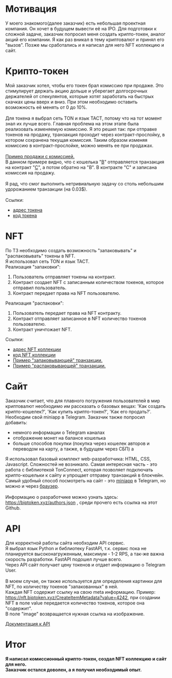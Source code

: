 
# Мотивация
У моего знакомого(далее заказчик) есть небольшая проектная компания. Он хочет в будущем вывести её на IPO. Для подготовки к сложной задаче, заказчик попросил меня создать крипто-токен, аналог акций его компании. Я как раз вникал в тему криптовалют и принял его "вызов". Позже мы сработались и я написал для него NFT коллекцию и сайт.

# Крипто-токен
Мой заказчик хотел, чтобы его токен брал комиссию при продаже. Это стимулирует держать акцию дольше и уберегает долгосрочных держателей от спекулянтов, которые хотят заработать на быстрых скачках цены вверх и вниз. При этом необходимо оставить возможность её менять от 0 до 10%.<br><br>
Для токена я выбрал сеть TON и язык TACT, потому что на тот момент знал их лучше всего. Главная проблема на этом этапе была реализовать изменяемую комиссию. Я это решил так: при отправке токенов на продажу, транзакция проходит через контракт-прослойку, в котором сохранена текущая комиссия. Таким образом изменяя комиссию в контракт-прослойке, можно менять ее при продажах.<br><br>
[Пример продажи с комиссией.](https://tonviewer.com/transaction/e605cce0988d0fde74b4a9f9f8c084d94688af93daac1c8c8e4cf9709c5382ba)<br>
В данном примере видно, что с кошелька "[B](https://tonviewer.com/EQAVJ-ULEh5jzeSkFs3gw0xXkCers2wacGau840AW_WuPfQf)" отправляется транзакция на контракт "[C](https://tonviewer.com/EQAKwGt6wEK6zvoBRVp0UDygtcCZe_nrI_VAG9ktBeqhsF3b)", а потом обратно на "B". В контракте "С" и записана комиссия на продажу.<br><br>
Я рад, что смог выполнить нетривиальную задачу со столь небольшим удорожанием транзакции (на 0.03$).<br><br>
Ссылки:
+ [адрес токена](https://tonviewer.com/EQB4bnS7oHHVfHUAS7Qb-Xjqc-ALA_Pz-_K3PqBCb5fW6XIP)
+ [код токена](https://tonviewer.com/EQB4bnS7oHHVfHUAS7Qb-Xjqc-ALA_Pz-_K3PqBCb5fW6XIP?section=code)
  <br>
# NFT
По ТЗ необходимо создать возможность "запаковывать" и "распаковывать" токены в NFT.<br>
Я использовал сеть TON и язык TACT.<br>
Реализация "запаковки":
1. Пользователь отправляет токены на контракт.
2. Контракт создает NFT с записанным количеством токенов, которое отправил пользователь.
3. Контракт передает права на NFT пользователю.

Реализация "распаковки":
1. Пользователь передает права на NFT контракту.
2. Контракт отправляет записанное в NFT количество токенов пользователю.
3. Контракт уничтожает NFT.

Ссылки:<br>
+ [адрес NFT коллекции](https://tonviewer.com/EQDhO_YVxvb3p68hqte0kNG5jdO44WQFgWdCe8GvgVkrws4Z)
+ [код NFT коллекции](https://tonviewer.com/EQDhO_YVxvb3p68hqte0kNG5jdO44WQFgWdCe8GvgVkrws4Z?section=code)
+ [Пример "запаковывающей" транзакции.](https://tonviewer.com/transaction/1dda04be37d89d9fc9ddb452e94ea391d096f6840a20a0dcefc6a5dc863cce5d)
+ [Пример "распаковывающей" транзакции.](https://tonviewer.com/transaction/305f2695c3eb2c609f589aefd4a445eed44274dde694f94798fba17d6ce2dcfe)

# Сайт
Заказчик считает, что для плавного погружения пользователей в мир криптовалют необходимо им рассказать о базовых вещах: 'Как создать крипто-кошелек?', 'Как купить крипто-токен?', 'Как его продать?'.<br>
Необходим свой miniapp в Telegram. Заказчик также попросил добавить:<br>
+ немного информации о Telegram каналах
+ отображение монет на балансе кошелька
+ больше способов покупки (покупка через кошелек авторов и переводом на карту, а также, в будущем через СБП)
а

Я использовал базовый комплект web-разработчика: HTML, CSS, Javascript. Сложностей не возникало. Самая интересная часть - это работа с библиотекой TonConnect, которая позволяет подключать крипто-кошельки к сайту и упрощает отправку транзакций в блокчейн.<br>
Самый удобный способ посмотреть на сайт - это <a href="https://t.me/BIPapp_bot/app">miniapp</a> в Telegram, но можно и через <a href="https://app.biptoken.xyz?tg_mode=true&wallet_connect=true">браузер</a>.<br><br>
Информацию о разработчике можно узнать здесь: https://biptoken.xyz/authors.json , среди прочего есть ссылка на этот Github.

# API 
Для корректной работы сайта необходим API сервис.<br>
Я выбрал язык Python и библиотеку FastAPI, т.к. сервис пока не планируется высоконагруженным, максимум - 1-2 RPS, а так-же важна скорость разработки. FastAPI подошел лучше всего.<br>
Через API сайт получает цену токенов и отдает информацию о Telegram User.<br><br>
В моем случае, он также используется для определения картинки для NFT, по количеству токенов "запакованных" в ней.<br>
Каждая NFT содержит ссылку на свою meta информацию. Пример: <https://nft.biptoken.xyz/CreateItemMetadata?value=4242>, при создании NFT в поле value передается количество токенов, которое она "содержит".<br>
В поле "image" возвращается нужная ссылка на изображение.<br>

[Документация к API](https://api.biptoken.xyz/docs)

# Итог
#### Я написал комиссионный крипто-токен, создал NFT коллекцию и сайт для него. <br>Заказчик остался доволен, а я получил необходимый опыт.
